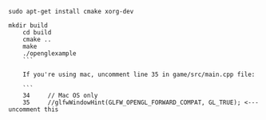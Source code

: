 ```
sudo apt-get install cmake xorg-dev

mkdir build
	cd build
	cmake ..
	make
	./openglexample
	```
	
	If you're using mac, uncomment line 35 in game/src/main.cpp file:
	
	```
	34     // Mac OS only
	35     //glfwWindowHint(GLFW_OPENGL_FORWARD_COMPAT, GL_TRUE); <--- uncomment this

